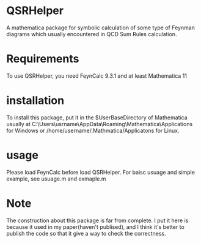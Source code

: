 # QSRHelper
A mathematica package for symbolic calculation of some type of Feynman diagrams which usually encountered in QCD Sum Rules calculation.

# Requirements
To use QSRHelper, you need FeynCalc 9.3.1 and at least Mathematica 11 

# installation
To install this package, put it in the $UserBaseDirectory of Mathematica
usually at C:\Users\usrname\AppData\Roaming\Mathematica\Applications for Windows or /home/username/.Mathmatica/Applicatons for Linux.

# usage
Please load FeynCalc before load QSRHelper.
For baisc usuage and simple example, see usuage.m and exmaple.m

# Note
The construction about this package is far from complete. I put it here is because it used in my paper(haven't publised), and I think it's better to publish the code so that it give a way to check the correctness.
